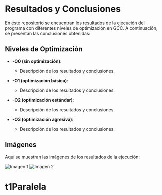 # Resultados y Conclusiones

En este repositorio se encuentran los resultados de la ejecución del  programa con diferentes niveles de optimización en GCC. A continuación, se presentan las conclusiones obtenidas:

## Niveles de Optimización

- **-O0 (sin optimización)**:
  - Descripción de los resultados y conclusiones.

- **-O1 (optimización básica)**:
  - Descripción de los resultados y conclusiones.

- **-O2 (optimización estándar)**:
  - Descripción de los resultados y conclusiones.

- **-O3 (optimización agresiva)**:
  - Descripción de los resultados y conclusiones.

## Imágenes

Aquí se muestran las imágenes de los resultados de la ejecución:

![Imagen 1](/~/img/jac1.png)
![Imagen 2](~/img/jac1.png)

# t1Paralela
